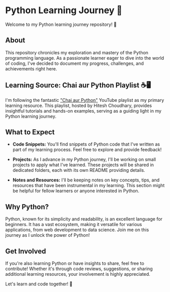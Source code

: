 # Python Learning Journey 🐍

Welcome to my Python learning journey repository! 👋

## About

This repository chronicles my exploration and mastery of the Python programming language. As a passionate learner eager to dive into the world of coding, I've decided to document my progress, challenges, and achievements right here.

## Learning Source: Chai aur Python Playlist ☕🖥️

I'm following the fantastic ["Chai aur Python"](https://youtube.com/playlist?list=PLu71SKxNbfoBsMugTFALhdLlZ5VOqCg2s&si=kwFRHjh1-8PZYWo1) YouTube playlist as my primary learning resource. This playlist, hosted by Hitesh Choudhary, provides insightful tutorials and hands-on examples, serving as a guiding light in my Python learning journey.

## What to Expect

- **Code Snippets:** You'll find snippets of Python code that I've written as part of my learning process. Feel free to explore and provide feedback!

- **Projects:** As I advance in my Python journey, I'll be working on small projects to apply what I've learned. These projects will be shared in dedicated folders, each with its own README providing details.

- **Notes and Resources:** I'll be keeping notes on key concepts, tips, and resources that have been instrumental in my learning. This section might be helpful for fellow learners or anyone interested in Python.

## Why Python?

Python, known for its simplicity and readability, is an excellent language for beginners. It has a vast ecosystem, making it versatile for various applications, from web development to data science. Join me on this journey as I unlock the power of Python!

## Get Involved

If you're also learning Python or have insights to share, feel free to contribute! Whether it's through code reviews, suggestions, or sharing additional learning resources, your involvement is highly appreciated.

Let's learn and code together! 🚀
